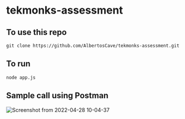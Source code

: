 # tekmonks-assessment
## To use this repo
```
git clone https://github.com/AlbertosCave/tekmonks-assessment.git
```

## To run
```
node app.js
```

## Sample call using Postman
![Screenshot from 2022-04-28 10-04-37](https://user-images.githubusercontent.com/90073360/165662503-9032573b-5893-4623-bc9d-51db42245f62.png)
